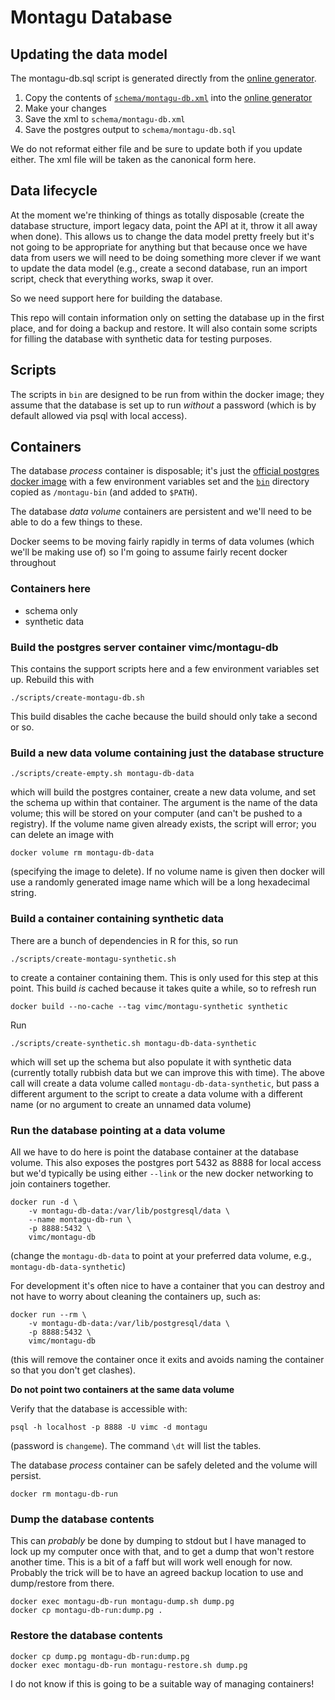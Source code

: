 # Montagu Database

## Updating the data model

The montagu-db.sql script is generated directly from the [online generator](http://ondras.zarovi.cz/sql/demo/).

1. Copy the contents of [`schema/montagu-db.xml`](schema/montagu-db.xml) into the [online generator](http://ondras.zarovi.cz/sql/demo/)
2. Make your changes
3. Save the xml to `schema/montagu-db.xml`
4. Save the postgres output to `schema/montagu-db.sql`

We do not reformat either file and be sure to update both if you update either.  The xml file will be taken as the canonical form here.

## Data lifecycle

At the moment we're thinking of things as totally disposable (create the database structure, import legacy data, point the API at it, throw it all away when done).  This allows us to change the data model pretty freely but it's not going to be appropriate for anything but that because once we have data from users we will need to be doing something more clever if we want to update the data model (e.g., create a second database, run an import script, check that everything works, swap it over.

So we need support here for building the database.

This repo will contain information only on setting the database up in the first place, and for doing a backup and restore.  It will also contain some scripts for filling the database with synthetic data for testing purposes.

## Scripts

The scripts in `bin` are designed to be run from within the docker image; they assume that the database is set up to run *without* a password (which is by default allowed via psql with local access).

## Containers

The database *process* container is disposable; it's just the [official postgres docker image](https://hub.docker.com/_/postgres/) with a few environment variables set and the [`bin`](bin) directory copied as `/montagu-bin` (and added to `$PATH`).

The database *data volume* containers are persistent and we'll need to be able to do a few things to these.

Docker seems to be moving fairly rapidly in terms of data volumes (which we'll be making use of) so I'm going to assume fairly recent docker throughout

### Containers here

* schema only
* synthetic data

### Build the postgres server container vimc/montagu-db

This contains the support scripts here and a few environment variables set up.  Rebuild this with

```
./scripts/create-montagu-db.sh
```

This build disables the cache because the build should only take a second or so.

### Build a new data volume containing just the database structure

```
./scripts/create-empty.sh montagu-db-data
```

which will build the postgres container, create a new data volume, and set the schema up within that container.  The argument is the name of the data volume; this will be stored on your computer (and can't be pushed to a registry).  If the volume name given already exists, the script will error; you can delete an image with

```
docker volume rm montagu-db-data
```

(specifying the image to delete).  If no volume name is given then docker will use a randomly generated image name which will be a long hexadecimal string.

### Build a container containing synthetic data

There are a bunch of dependencies in R for this, so run

```
./scripts/create-montagu-synthetic.sh
```

to create a container containing them.  This is only used for this step at this point.  This build _is_ cached because it takes quite a while, so to refresh run

```
docker build --no-cache --tag vimc/montagu-synthetic synthetic
```

Run

```
./scripts/create-synthetic.sh montagu-db-data-synthetic
```

which will set up the schema but also populate it with synthetic data (currently totally rubbish data but we can improve this with time).  The above call will create a data volume called `montagu-db-data-synthetic`, but pass a different argument to the script to create a data volume with a different name (or no argument to create an unnamed data volume)

### Run the database pointing at a data volume

All we have to do here is point the database container at the database volume.  This also exposes the postgres port 5432 as 8888 for local access but we'd typically be using either `--link` or the new docker networking to join containers together.

```
docker run -d \
    -v montagu-db-data:/var/lib/postgresql/data \
    --name montagu-db-run \
    -p 8888:5432 \
    vimc/montagu-db
```

(change the `montagu-db-data` to point at your preferred data volume, e.g., `montagu-db-data-synthetic`)

For development it's often nice to have a container that you can destroy and not have to worry about cleaning the containers up, such as:

```
docker run --rm \
    -v montagu-db-data:/var/lib/postgresql/data \
    -p 8888:5432 \
    vimc/montagu-db
```

(this will remove the container once it exits and avoids naming the container so that you don't get clashes).

**Do not point two containers at the same data volume**

Verify that the database is accessible with:

```
psql -h localhost -p 8888 -U vimc -d montagu
```

(password is `changeme`).  The command `\dt` will list the tables.

The database _process_ container can be safely deleted and the volume will persist.

```
docker rm montagu-db-run
```

### Dump the database contents

This can *probably* be done by dumping to stdout but I have managed to lock up my computer once with that, and to get a dump that won't restore another time.  This is a bit of a faff but will work well enough for now.  Probably the trick will be to have an agreed backup location to use and dump/restore from there.

```
docker exec montagu-db-run montagu-dump.sh dump.pg
docker cp montagu-db-run:dump.pg .
```

### Restore the database contents

```
docker cp dump.pg montagu-db-run:dump.pg
docker exec montagu-db-run montagu-restore.sh dump.pg
```

I do not know if this is going to be a suitable way of managing containers!
